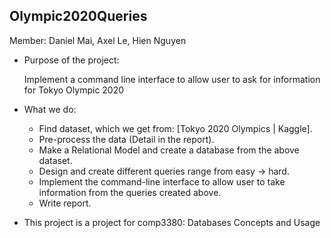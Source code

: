 ## Olympic2020Queries

Member: Daniel Mai, Axel Le, Hien Nguyen

- Purpose of the project:

    Implement a command line interface to allow user to ask for information for Tokyo Olympic 2020

- What we do:
    - Find dataset, which we get from: [Tokyo 2020 Olympics | Kaggle].
    - Pre-process the data (Detail in the report).
    - Make a Relational Model and create a database from the above dataset.
    - Design and create different queries range from easy -> hard.
    - Implement the command-line interface to allow user to take information from the queries created above.
    - Write report.

- This project is a project for comp3380: Databases Concepts and Usage
